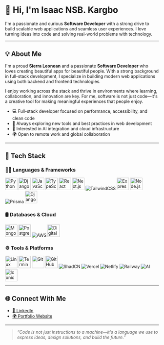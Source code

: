 # 👋 Hi, I'm Isaac NSB. Kargbo

I'm a passionate and curious **Software Developer** with a strong drive to build scalable web applications and seamless user experiences. I love turning ideas into code and solving real-world problems with technology.

---

## 💡 About Me

I'm a proud **Sierra Leonean** and a passionate **Software Developer** who loves creating beautiful apps for beautiful people. With a strong background in full-stack development, I specialize in building modern web applications using both backend and frontend technologies.

I enjoy working across the stack and thrive in environments where learning, collaboration, and innovation are key. For me, software is not just code—it's a creative tool for making meaningful experiences that people enjoy.

- 💻 Full-stack developer focused on performance, accessibility, and clean code  
- 🚀 Always exploring new tools and best practices in web development  
- 🧠 Interested in AI integration and cloud infrastructure  
- 🌍 Open to remote work and global collaboration  

---

## 🧰 Tech Stack

### 👨‍💻 Languages & Frameworks

<p align="left">
  <img src="https://cdn.jsdelivr.net/gh/devicons/devicon/icons/python/python-original.svg" height="40" alt="Python"/>
  <img src="https://cdn.jsdelivr.net/gh/devicons/devicon/icons/django/django-plain.svg" height="40" alt="Django"/>
  <img src="https://cdn.jsdelivr.net/gh/devicons/devicon/icons/javascript/javascript-original.svg" height="40" alt="JavaScript"/>
  <img src="https://cdn.jsdelivr.net/gh/devicons/devicon/icons/typescript/typescript-original.svg" height="40" alt="TypeScript"/>
  <img src="https://cdn.jsdelivr.net/gh/devicons/devicon/icons/react/react-original.svg" height="40" alt="React"/>
  <img src="https://cdn.jsdelivr.net/gh/devicons/devicon/icons/nextjs/nextjs-original.svg" height="40" alt="Next.js"/>
  <img src="https://img.shields.io/badge/TailwindCSS-38B2AC?logo=tailwindcss&logoColor=white&style=for-the-badge" alt="TailwindCSS"/>
  <img src="https://cdn.jsdelivr.net/gh/devicons/devicon/icons/express/express-original.svg" height="40" alt="Express"/>
  <img src="https://cdn.jsdelivr.net/gh/devicons/devicon/icons/nodejs/nodejs-original.svg" height="40" alt="Node.js"/>
  <img src="https://img.shields.io/badge/Prisma-2D3748?logo=prisma&logoColor=white&style=for-the-badge" alt="Prisma"/>
  <img src="https://cdn.jsdelivr.net/gh/devicons/devicon@latest/icons/djangorest/djangorest-original.svg" height="40" alt="DjangoRest" />
</p>

### 🛢️ Databases & Cloud

<p align="left">
  <img src="https://cdn.jsdelivr.net/gh/devicons/devicon/icons/mongodb/mongodb-original.svg" height="40" alt="MongoDB"/>
  <img src="https://cdn.jsdelivr.net/gh/devicons/devicon/icons/postgresql/postgresql-original.svg" height="40" alt="PostgreSQL"/>
  <img src="https://img.shields.io/badge/AWS-232F3E?logo=amazonaws&logoColor=white&style=for-the-badge" alt="AWS"/>
  <img src="https://cdn.jsdelivr.net/gh/devicons/devicon/icons/digitalocean/digitalocean-original.svg" height="40" alt="DigitalOcean"/>
</p>

### ⚙️ Tools & Platforms

<p align="left">
  <img src="https://cdn.jsdelivr.net/gh/devicons/devicon/icons/linux/linux-original.svg" height="40" alt="Linux"/>
  <img src="https://cdn.jsdelivr.net/gh/devicons/devicon/icons/bash/bash-original.svg" height="40" alt="Terminal"/>
  <img src="https://cdn.jsdelivr.net/gh/devicons/devicon/icons/git/git-original.svg" height="40" alt="Git"/>
  <img src="https://cdn.jsdelivr.net/gh/devicons/devicon/icons/github/github-original.svg" height="40" alt="GitHub"/>
  <img src="https://img.shields.io/badge/ShadCN-000?style=for-the-badge&logo=data:image/svg+xml;base64,PHN2ZyBmaWxsPSJ3aGl0ZSIgaGVpZ2h0PSIyNCIgd2lkdGg9IjI0IiB4bWxucz0iaHR0cDovL3d3dy53My5vcmcvMjAwMC9zdmciPjxwYXRoIGQ9Ik0xMiAyYTEwIDEwIDAgMSAwIDEwIDEwQTEwIDEwIDAgMCAwIDEyIDJ6bTAgMmE4IDggMCAxIDEgMCAxNiA4IDggMCAwIDEgMC0xNnoiLz48L3N2Zz4=&logoColor=white&label=ShadCN&labelColor=111" alt="ShadCN"/>
  <img src="https://img.shields.io/badge/Vercel-000?logo=vercel&logoColor=white&style=for-the-badge" alt="Vercel"/>
  <img src="https://img.shields.io/badge/Netlify-00C7B7?logo=netlify&logoColor=white&style=for-the-badge" alt="Netlify"/>
  <img src="https://img.shields.io/badge/Railway-000?logo=railway&logoColor=white&style=for-the-badge" alt="Railway"/>
  <img src="https://img.shields.io/badge/AI-111?style=for-the-badge&logo=OpenAI&logoColor=white" alt="AI"/>
  <img src="https://cdn.jsdelivr.net/gh/devicons/devicon@latest/icons/ionic/ionic-original.svg" height="40" alt="Iconic" />
</p>

---

## 🌐 Connect With Me

- [💼 LinkedIn](https://www.linkedin.com/in/isaacnsbkargbo)  
- [🌍 Portfolio Website](https://nsbkargbo.vercel.app)

---

> _“Code is not just instructions to a machine—it's a language we use to express ideas, design solutions, and build the future.”_
